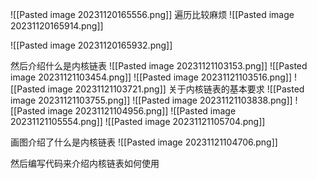 
![[Pasted image 20231120165556.png]]
遍历比较麻烦
![[Pasted image 20231120165914.png]]

![[Pasted image 20231120165932.png]]

然后介绍什么是内核链表
![[Pasted image 20231121103153.png]]
![[Pasted image 20231121103454.png]]
![[Pasted image 20231121103516.png]]
![[Pasted image 20231121103721.png]]
关于内核链表的基本要求
![[Pasted image 20231121103755.png]]
![[Pasted image 20231121103838.png]]
![[Pasted image 20231121104956.png]]
![[Pasted image 20231121105554.png]]
![[Pasted image 20231121105704.png]]

画图介绍了什么是内核链表
![[Pasted image 20231121104706.png]]

然后编写代码来介绍内核链表如何使用
